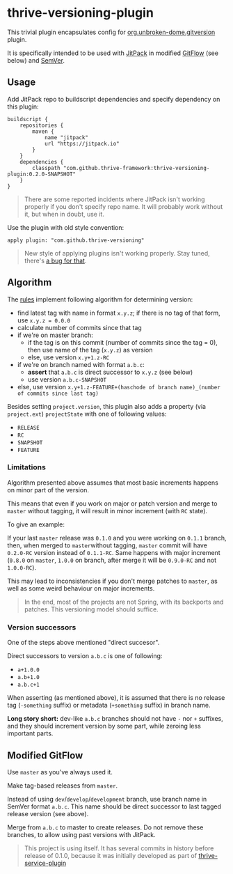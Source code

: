 # thrive-versioning-plugin

This trivial plugin encapsulates config for [org.unbroken-dome.gitversion](https://plugins.gradle.org/plugin/org.unbroken-dome.gitversion) plugin.

It is specifically intended to be used with [JitPack](https://jitpack.io) in modified 
[GitFlow](https://nvie.com/posts/a-successful-git-branching-model/) (see below) and [SemVer](https://semver.org/).

## Usage

Add JitPack repo to buildscript dependencies and specify dependency on this plugin:

    buildscript {
        repositories {
            maven {
                name "jitpack"
                url "https://jitpack.io"
            }
        }
        dependencies {
            classpath "com.github.thrive-framework:thrive-versioning-plugin:0.2.0-SNAPSHOT"
        }
    }

> There are some reported incidents where JitPack isn't working properly if you don't specify 
> repo name. It will probably work without it, but when in doubt, use it.

Use the plugin with old style convention:

    apply plugin: "com.github.thrive-versioning"

> New style of applying plugins isn't working properly. Stay tuned, there's 
> [a bug for that](https://github.com/thrive-framework/thrive-versioning-plugin/issues/1).

## Algorithm

The [rules](/src/main/groovy/com/github/thriveframework/plugin/ThriveVersioningPlugin.groovy)
implement following algorithm for determining version:
- find latest tag with name in format `x.y.z`; if there is no tag of that form, use 
`x.y.z = 0.0.0` 
- calculate number of commits since that tag
- if we're on master branch:
  - if the tag is on this commit (number of commits since the tag = 0), then use name of the tag (`x.y.z`) as version
  - else, use version `x.y+1.z-RC` 
- if we're on branch named with format `a.b.c`:
  - **assert** that `a.b.c` is direct successor to `x.y.z` (see below)
  - use version `a.b.c-SNAPSHOT`
- else, use version `x.y+1.z-FEATURE+(haschode of branch name)_(number of commits since last tag)`

Besides setting `project.version`, this plugin also adds a property (via `project.ext`) `projectState` with one of following values:
- `RELEASE`
- `RC`
- `SNAPSHOT`
- `FEATURE`

### Limitations

Algorithm presented above assumes that most basic increments happens on minor part of the version.

This means that even if you work on major or patch version and merge to `master` without tagging,
it will result in minor increment (with `RC` state).

To give an example:

If your last `master` release was `0.1.0` and you were working on `0.1.1` branch, then, when 
merged to `master`without tagging, `master` commit will have `0.2.0-RC` version instead of
`0.1.1-RC`. Same happens with major increment (`0.8.0` on `master`, `1.0.0` on branch, after
merge it will be `0.9.0-RC` and not `1.0.0-RC`). 

This may lead to inconsistencies if you don't merge patches to `master`, as well as some weird
behaviour on major increments. 

> In the end, most of the projects are not Spring, with its backports and patches. This versioning
> model should suffice.

### Version successors

One of the steps above mentioned "direct succesor".

Direct successors to version `a.b.c` is one of following:
- `a+1.0.0`
- `a.b+1.0`
- `a.b.c+1`

When asserting (as mentioned above), it is assumed that there is no release tag (`-something` suffix) or metadata (`+something` suffix) in branch name.

**Long story short:** dev-like `a.b.c` branches should not have `-` nor `+` suffixes, and they
should increment version by some part, while zeroing less important parts. 

## Modified GitFlow

Use `master` as you've always used it.

Make tag-based releases from `master`.

Instead of using `dev`/`develop`/`development` branch, use branch name in SemVer format `a.b.c`.
This name should be direct successor to last tagged release version (see above).

Merge from `a.b.c` to master to create releases. Do not remove these branches, to allow using 
past versions with JitPack.

> This project is using itself. It has several commits in history before release of 0.1.0,
> because it was initially developed as part of [thrive-service-plugin](https://github.com/thrive-framework/thrive-service-plugin)